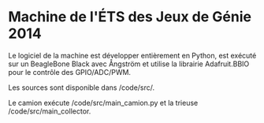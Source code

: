 Machine de l'ÉTS des Jeux de Génie 2014
===========

Le logiciel de la machine est développer entièrement en Python, est exécuté sur un BeagleBone Black avec Ångström et utilise la librairie Adafruit.BBIO pour le contrôle des GPIO/ADC/PWM.

Les sources sont disponible dans /code/src/.

Le camion exécute /code/src/main_camion.py et la trieuse /code/src/main_collector.
